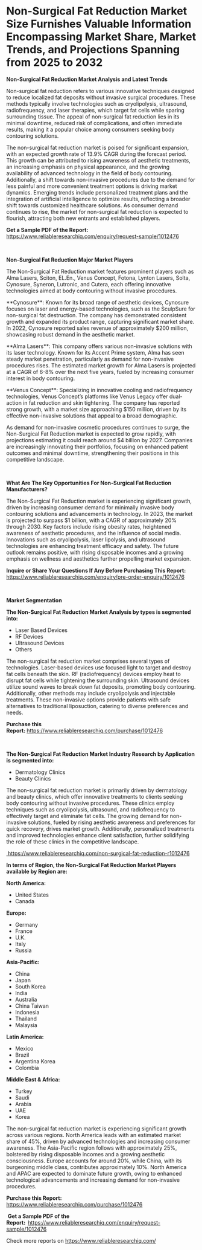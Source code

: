 <p><h1>Non-Surgical Fat Reduction Market Size Furnishes Valuable Information Encompassing Market Share, Market Trends, and Projections Spanning from 2025 to 2032</h1></p><p><strong>Non-Surgical Fat Reduction Market Analysis and Latest Trends</strong></p>
<p><p>Non-surgical fat reduction refers to various innovative techniques designed to reduce localized fat deposits without invasive surgical procedures. These methods typically involve technologies such as cryolipolysis, ultrasound, radiofrequency, and laser therapies, which target fat cells while sparing surrounding tissue. The appeal of non-surgical fat reduction lies in its minimal downtime, reduced risk of complications, and often immediate results, making it a popular choice among consumers seeking body contouring solutions.</p><p>The non-surgical fat reduction market is poised for significant expansion, with an expected growth rate of 13.9% CAGR during the forecast period. This growth can be attributed to rising awareness of aesthetic treatments, an increasing emphasis on physical appearance, and the growing availability of advanced technology in the field of body contouring. Additionally, a shift towards non-invasive procedures due to the demand for less painful and more convenient treatment options is driving market dynamics. Emerging trends include personalized treatment plans and the integration of artificial intelligence to optimize results, reflecting a broader shift towards customized healthcare solutions. As consumer demand continues to rise, the market for non-surgical fat reduction is expected to flourish, attracting both new entrants and established players.</p></p>
<p><strong>Get a Sample PDF of the Report:&nbsp;</strong> <a href="https://www.reliableresearchiq.com/enquiry/request-sample/1012476?utm_campaign=3051&utm_medium=2&utm_source=Github&utm_content=ia&utm_term=05032025&utm_id=non-surgical-fat-reduction">https://www.reliableresearchiq.com/enquiry/request-sample/1012476</a></p>
<p>&nbsp;</p>
<p><strong>Non-Surgical Fat Reduction Major Market Players</strong></p>
<p><p>The Non-Surgical Fat Reduction market features prominent players such as Alma Lasers, Sciton, EL.En., Venus Concept, Fotona, Lynton Lasers, Solta, Cynosure, Syneron, Lutronic, and Cutera, each offering innovative technologies aimed at body contouring without invasive procedures. </p><p>**Cynosure**: Known for its broad range of aesthetic devices, Cynosure focuses on laser and energy-based technologies, such as the SculpSure for non-surgical fat destruction. The company has demonstrated consistent growth and expanded its product range, capturing significant market share. In 2022, Cynosure reported sales revenue of approximately $200 million, showcasing robust demand in the aesthetic market.</p><p>**Alma Lasers**: This company offers various non-invasive solutions with its laser technology. Known for its Accent Prime system, Alma has seen steady market penetration, particularly as demand for non-invasive procedures rises. The estimated market growth for Alma Lasers is projected at a CAGR of 6-8% over the next five years, fueled by increasing consumer interest in body contouring.</p><p>**Venus Concept**: Specializing in innovative cooling and radiofrequency technologies, Venus Concept’s platforms like Venus Legacy offer dual-action in fat reduction and skin tightening. The company has reported strong growth, with a market size approaching $150 million, driven by its effective non-invasive solutions that appeal to a broad demographic.</p><p>As demand for non-invasive cosmetic procedures continues to surge, the Non-Surgical Fat Reduction market is expected to grow rapidly, with projections estimating it could reach around $4 billion by 2027. Companies are increasingly innovating their portfolios, focusing on enhanced patient outcomes and minimal downtime, strengthening their positions in this competitive landscape.</p></p>
<p>&nbsp;</p>
<p><strong>What Are The Key Opportunities For Non-Surgical Fat Reduction Manufacturers?</strong></p>
<p><p>The Non-Surgical Fat Reduction market is experiencing significant growth, driven by increasing consumer demand for minimally invasive body contouring solutions and advancements in technology. In 2023, the market is projected to surpass $1 billion, with a CAGR of approximately 20% through 2030. Key factors include rising obesity rates, heightened awareness of aesthetic procedures, and the influence of social media. Innovations such as cryolipolysis, laser lipolysis, and ultrasound technologies are enhancing treatment efficacy and safety. The future outlook remains positive, with rising disposable incomes and a growing emphasis on wellness and aesthetics further propelling market expansion.</p></p>
<p><strong>Inquire or Share Your Questions If Any Before Purchasing This Report:</strong> <a href="https://www.reliableresearchiq.com/enquiry/pre-order-enquiry/1012476?utm_campaign=3051&utm_medium=2&utm_source=Github&utm_content=ia&utm_term=05032025&utm_id=non-surgical-fat-reduction">https://www.reliableresearchiq.com/enquiry/pre-order-enquiry/1012476</a></p>
<p>&nbsp;</p>
<p><strong>Market Segmentation</strong></p>
<p><strong>The Non-Surgical Fat Reduction Market Analysis by types is segmented into:</strong></p>
<p><ul><li>Laser Based Devices</li><li>RF Devices</li><li>Ultrasound Devices</li><li>Others</li></ul></p>
<p><p>The non-surgical fat reduction market comprises several types of technologies. Laser-based devices use focused light to target and destroy fat cells beneath the skin. RF (radiofrequency) devices employ heat to disrupt fat cells while tightening the surrounding skin. Ultrasound devices utilize sound waves to break down fat deposits, promoting body contouring. Additionally, other methods may include cryolipolysis and injectable treatments. These non-invasive options provide patients with safe alternatives to traditional liposuction, catering to diverse preferences and needs.</p></p>
<p><strong>Purchase this Report:&nbsp;</strong><a href="https://www.reliableresearchiq.com/purchase/1012476?utm_campaign=3051&utm_medium=2&utm_source=Github&utm_content=ia&utm_term=05032025&utm_id=non-surgical-fat-reduction">https://www.reliableresearchiq.com/purchase/1012476</a></p>
<p>&nbsp;</p>
<p><strong>The Non-Surgical Fat Reduction Market Industry Research by Application is segmented into:</strong></p>
<p><ul><li>Dermatology Clinics</li><li>Beauty Clinics</li></ul></p>
<p><p>The non-surgical fat reduction market is primarily driven by dermatology and beauty clinics, which offer innovative treatments to clients seeking body contouring without invasive procedures. These clinics employ techniques such as cryolipolysis, ultrasound, and radiofrequency to effectively target and eliminate fat cells. The growing demand for non-invasive solutions, fueled by rising aesthetic awareness and preferences for quick recovery, drives market growth. Additionally, personalized treatments and improved technologies enhance client satisfaction, further solidifying the role of these clinics in the competitive landscape.</p></p>
<p><a href="https://www.reliableresearchiq.com/non-surgical-fat-reduction-r1012476?utm_campaign=3051&utm_medium=2&utm_source=Github&utm_content=ia&utm_term=05032025&utm_id=non-surgical-fat-reduction">&nbsp;https://www.reliableresearchiq.com/non-surgical-fat-reduction-r1012476</a></p>
<p><strong>In terms of Region, the Non-Surgical Fat Reduction Market Players available by Region are:</strong></p>
<p>
    <p> <strong> North America: </strong>
        <ul>
            <li>United States</li>
            <li>Canada</li>
        </ul>
        </p> 
    <p> <strong> Europe: </strong>
        <ul>
            <li>Germany</li>
            <li>France</li>
            <li>U.K.</li>
            <li>Italy</li>
            <li>Russia</li>
        </ul>
        </p> 
    <p> <strong> Asia-Pacific: </strong>
        <ul>
            <li>China</li>
            <li>Japan</li>
            <li>South Korea</li>
            <li>India</li>
            <li>Australia</li>
            <li>China Taiwan</li>
            <li>Indonesia</li>
            <li>Thailand</li>
            <li>Malaysia</li>
        </ul>
        </p> 
    <p> <strong> Latin America: </strong>
        <ul>
            <li>Mexico</li>
            <li>Brazil</li>
            <li>Argentina Korea</li>
            <li>Colombia</li>
        </ul>
        </p> 
    <p> <strong> Middle East & Africa: </strong>
        <ul>
            <li>Turkey</li>
            <li>Saudi</li>
            <li>Arabia</li>
            <li>UAE</li>
            <li>Korea</li>
        </ul>
    </p>
    </p>
<p><p>The non-surgical fat reduction market is experiencing significant growth across various regions. North America leads with an estimated market share of 45%, driven by advanced technologies and increasing consumer awareness. The Asia-Pacific region follows with approximately 25%, bolstered by rising disposable incomes and a growing aesthetic consciousness. Europe accounts for around 20%, while China, with its burgeoning middle class, contributes approximately 10%. North America and APAC are expected to dominate future growth, owing to enhanced technological advancements and increasing demand for non-invasive procedures.</p></p>
<p><strong>Purchase this Report: </strong><a href="https://www.reliableresearchiq.com/purchase/1012476?utm_campaign=3051&utm_medium=2&utm_source=Github&utm_content=ia&utm_term=05032025&utm_id=non-surgical-fat-reduction">https://www.reliableresearchiq.com/purchase/1012476</a></p>
<p>&nbsp;<strong>Get a Sample PDF of the Report:&nbsp;&nbsp;</strong><a href="https://www.reliableresearchiq.com/enquiry/request-sample/1012476?utm_campaign=3051&utm_medium=2&utm_source=Github&utm_content=ia&utm_term=05032025&utm_id=non-surgical-fat-reduction">https://www.reliableresearchiq.com/enquiry/request-sample/1012476</a></p>
<p><strong></strong></p>
<p>Check more reports on <a href="https://www.reliableresearchiq.com/?utm_campaign=3051&utm_medium=2&utm_source=Github&utm_content=ia&utm_term=05032025&utm_id=non-surgical-fat-reduction">https://www.reliableresearchiq.com/</a></p>